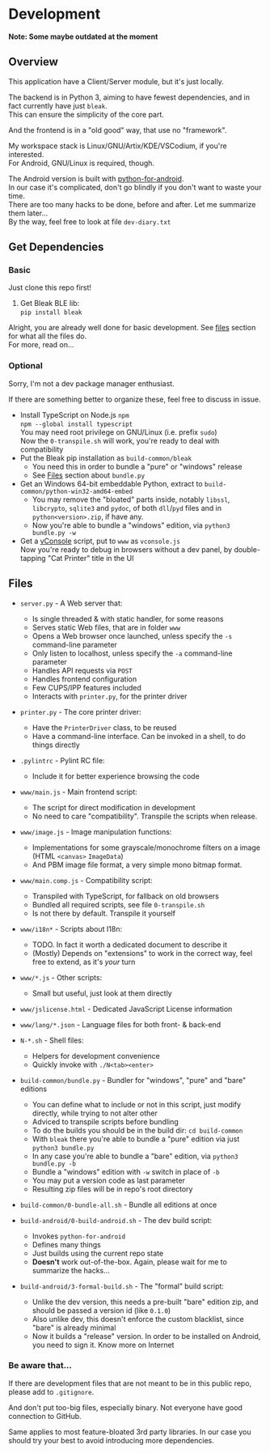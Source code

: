 
# Development

**Note: Some maybe outdated at the moment**

## Overview

This application have a Client/Server module, but it's just locally.

The backend is in Python 3, aiming to have fewest dependencies, and in fact currently have just `bleak`.  
This can ensure the simplicity of the core part.

And the frontend is in a "old good" way, that use no "framework".  

My workspace stack is Linux/GNU/Artix/KDE/VSCodium, if you're interested.  
For Android, GNU/Linux is required, though.

The Android version is built with [python-for-android](https://python-for-android.readthedocs.io/en/latest/).  
In our case it's complicated, don't go blindly if you don't want to waste your time.  
There are too many hacks to be done, before and after. Let me summarize them later...  
By the way, feel free to look at file `dev-diary.txt`

## Get Dependencies

### Basic

Just clone this repo first!

1. Get Bleak BLE lib:  
  `pip install bleak`

Alright, you are already well done for basic development. See [files](#files) section for what all the files do.  
For more, read on...

### Optional

Sorry, I'm not a dev package manager enthusiast.

If there are something better to organize these, feel free to discuss in issue.

- Install TypeScript on Node.js `npm`  
  `npm --global install typescript`  
  You may need root privilege on GNU/Linux (i.e. prefix `sudo`)  
  Now the `0-transpile.sh` will work, you're ready to deal with compatibility
- Put the Bleak pip installation as `build-common/bleak`
  - You need this in order to bundle a "pure" or "windows" release
  - See [Files](#files) section about `bundle.py`
- Get an Windows 64-bit embeddable Python, extract to `build-common/python-win32-amd64-embed`
  - You may remove the "bloated" parts inside, notably `libssl`, `libcrypto`, `sqlite3` and `pydoc`, of both `dll`/`pyd` files and in `python<version>.zip`, if have any.
  - Now you're able to bundle a "windows" edition, via `python3 bundle.py -w`
- Get a [vConsole](https://www.npmjs.com/package/vconsole) script, put to `www` as `vconsole.js`  
  Now you're ready to debug in browsers without a dev panel, by double-tapping "Cat Printer" title in the UI

## Files

- `server.py` - A Web server that:
  - Is single threaded & with static handler, for some reasons
  - Serves static Web files, that are in folder `www`
  - Opens a Web browser once launched, unless specify the `-s` command-line parameter
  - Only listen to localhost, unless specify the `-a` command-line parameter
  - Handles API requests via `POST`
  - Handles frontend configuration
  - Few CUPS/IPP features included
  - Interacts with `printer.py`, for the printer driver
- `printer.py` - The core printer driver:
  - Have the `PrinterDriver` class, to be reused
  - Have a command-line interface. Can be invoked in a shell, to do things directly
- `.pylintrc` - Pylint RC file:
  - Include it for better experience browsing the code

- `www/main.js` - Main frontend script:
  - The script for direct modification in development
  - No need to care "compatibility". Transpile the scripts when release.
- `www/image.js` - Image manipulation functions:
  - Implementations for some grayscale/monochrome filters on a image (HTML `<canvas>` `ImageData`)
  - And PBM image file format, a very simple mono bitmap format.
- `www/main.comp.js` - Compatibility script:
  - Transpiled with TypeScript, for fallback on old browsers
  - Bundled all required scripts, see file `0-transpile.sh`
  - Is not there by default. Transpile it yourself
- `www/i18n*` - Scripts about I18n:
  - TODO. In fact it worth a dedicated document to describe it
  - (Mostly) Depends on "extensions" to work in the correct way,
    feel free to extend, as it's *your* turn
- `www/*.js` - Other scripts:
  - Small but useful, just look at them directly
- `www/jslicense.html` - Dedicated JavaScript License information
- `www/lang/*.json` - Language files for both front- & back-end

- `N-*.sh` - Shell files:
  - Helpers for development convenience
  - Quickly invoke with `./N<tab><enter>`
- `build-common/bundle.py` - Bundler for "windows", "pure" and "bare" editions
  - You can define what to include or not in this script, just modify directly, while trying to not alter other
  - Adviced to transpile scripts before bundling
  - To do the builds you should be in the build dir: `cd build-common`
  - With `bleak` there you're able to bundle a "pure" edition via just `python3 bundle.py`
  - In any case you're able to bundle a "bare" edition, via `python3 bundle.py -b`
  - Bundle a "windows" edition with `-w` switch in place of `-b`
  - You may put a version code as last parameter
  - Resulting zip files will be in repo's root directory
- `build-common/0-bundle-all.sh` - Bundle all editions at once

- `build-android/0-build-android.sh` - The dev build script:
  - Invokes `python-for-android`
  - Defines many things
  - Just builds using the current repo state
  - **Doesn't** work out-of-the-box. Again, please wait for me to summarize the hacks...
- `build-android/3-formal-build.sh` - The "formal" build script:
  - Unlike the dev version, this needs a pre-built "bare" edition zip, and should be passed a version id (like `0.1.0`)
  - Also unlike dev, this doesn't enforce the custom blacklist, since "bare" is already minimal
  - Now it builds a "release" version. In order to be installed on Android, you need to sign it. Know more on Internet

### Be aware that...

If there are development files that are not meant to be in this public repo, please add to `.gitignore`.

And don't put too-big files, especially binary. Not everyone have good connection to GitHub.

Same applies to most feature-bloated 3rd party libraries. In our case you should try your best to avoid introducing more dependencies.
